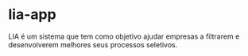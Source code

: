 # lia-app
LIA é um sistema que tem como objetivo ajudar empresas a filtrarem e desenvolverem melhores seus processos seletivos.
